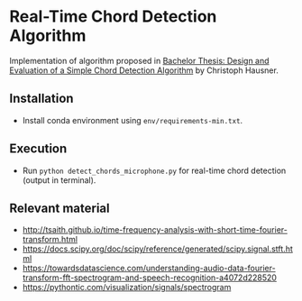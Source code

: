 # Real-Time Chord Detection Algorithm

Implementation of algorithm proposed in [Bachelor Thesis: Design and Evaluation of a Simple Chord Detection Algorithm](https://www.fim.uni-passau.de/fileadmin/dokumente/fakultaeten/fim/lehrstuhl/sauer/geyer/BA_MA_Arbeiten/BA-HausnerChristoph-201409.pdf) by Christoph Hausner. 

## Installation

* Install conda environment using `env/requirements-min.txt`.

## Execution

* Run `python detect_chords_microphone.py` for real-time chord detection (output in terminal).

## Relevant material

* http://tsaith.github.io/time-frequency-analysis-with-short-time-fourier-transform.html
* https://docs.scipy.org/doc/scipy/reference/generated/scipy.signal.stft.html
* https://towardsdatascience.com/understanding-audio-data-fourier-transform-fft-spectrogram-and-speech-recognition-a4072d228520
* https://pythontic.com/visualization/signals/spectrogram
